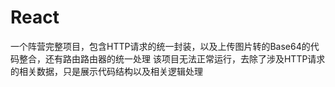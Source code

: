 # React
一个阵营完整项目，包含HTTP请求的统一封装，以及上传图片转的Base64的代码整合，还有路由路由器的统一处理
该项目无法正常运行，去除了涉及HTTP请求的相关数据，只是展示代码结构以及相关逻辑处理
